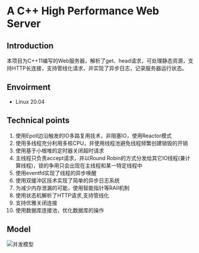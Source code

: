 # A C++ High Performance Web Server
## Introduction
本项目为C++11编写的Web服务器，解析了get、head请求，可处理静态资源，支持HTTP长连接，支持管线化请求，并实现了异步日志，记录服务器运行状态。
## Envoirment
- Linux 20.04
## Technical points
1. 使用Epoll边沿触发的IO多路复用技术，非阻塞IO，使用Reactor模式
2. 使用多线程充分利用多核CPU，并使用线程池避免线程频繁创建销毁的开销
3. 使用基于小根堆的定时器关闭超时请求
4. 主线程只负责accept请求，并以Round Robin的方式分发给其它IO线程(兼计算线程)，锁的争用只会出现在主线程和某一特定线程中
5. 使用eventfd实现了线程的异步唤醒
6. 使用双缓冲区技术实现了简单的异步日志系统
7. 为减少内存泄漏的可能，使用智能指针等RAII机制
8. 使用状态机解析了HTTP请求,支持管线化
9. 支持优雅关闭连接
10. 使用数据库连接池，优化数据库的操作
## Model
![并发模型](https://github.com/hithhqq/WebServer/assets/116792761/83fec079-ac23-4825-95a0-0dd86af972d8)

